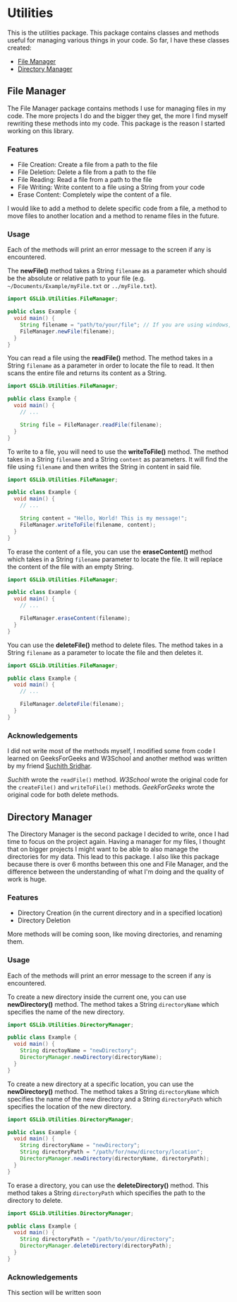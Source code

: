 # Utilities

This is the utilities package. This package contains classes and methods useful
for managing various things in your code. So far, I have these classes created:

- [File Manager](#file-manager)
- [Directory Manager](#directory-manager)

## File Manager

The File Manager package contains methods I use for managing files in my code.
The more projects I do and the bigger they get, the more I find myself
rewriting these methods into my code. This package is the reason I started
working on this library.

### Features

- File Creation: Create a file from a path to the file
- File Deletion: Delete a file from a path to the file
- File Reading: Read a file from a path to the file
- File Writing: Write content to a file using a String from your code
- Erase Content: Completely wipe the content of a file.

I would like to add a method to delete specific code from a file, a method
to move files to another location and a method to rename files in the future.

### Usage

Each of the methods will print an error message to the screen if any is
encountered.

The **newFile()** method takes a String `filename` as a parameter which should be
the absolute or relative path to your file (e.g.
`~/Documents/Example/myFile.txt` or `../myFile.txt`).

```java
import GSLib.Utilities.FileManager;

public class Example {
  void main() {
    String filename = "path/to/your/file"; // If you are using windows, replace / with \\
    FileManager.newFile(filename);
  }
}
```

You can read a file using the **readFile()** method. The method takes in a
String `filename` as a parameter in order to locate the file to read. It then
scans the entire file and returns its content as a String.

```java
import GSLib.Utilities.FileManager;

public class Example {
  void main() {
    // ...

    String file = FileManager.readFile(filename);
  }
}
```

To write to a file, you will need to use the **writeToFile()** method. The
method takes in a String `filename` and a String `content` as parameters. It
will find the file using `filename` and then writes the String in content in said
file.

```java
import GSLib.Utilities.FileManager;

public class Example {
  void main() {
    // ...

    String content = "Hello, World! This is my message!";
    FileManager.writeToFile(filename, content);
  }
}
```

To erase the content of a file, you can use the **eraseContent()** method which
takes in a String `filename` parameter to locate the file. It will replace the
content of the file with an empty String.

```java
import GSLib.Utilities.FileManager;

public class Example {
  void main() {
    // ...

    FileManager.eraseContent(filename);
  }
}
```

You can use the **deleteFile()** method to delete files. The method takes in a
String `filename` as a parameter to locate the file and then deletes it.

```java
import GSLib.Utilities.FileManager;

public class Example {
  void main() {
    // ...

    FileManager.deleteFile(filename);
  }
}
```

### Acknowledgements

I did not write most of the methods myself, I modified some from code I learned
on GeeksForGeeks and W3School and another method was written by my friend
[Suchith Sridhar](https://github.com/SuchithSridhar).

_Suchith_ wrote the `readFile()` method.
_W3School_ wrote the original code for the `createFile()` and `writeToFile()` methods.
_GeekForGeeks_ wrote the original code for both delete methods.

## Directory Manager

The Directory Manager is the second package I decided to write, once I had time
to focus on the project again. Having a manager for my files, I thought that on
bigger projects I might want to be able to also manage the directories for my
data. This lead to this package. I also like this package because there is over
6 months between this one and File Manager, and the difference between the
understanding of what I'm doing and the quality of work is huge.

### Features

- Directory Creation (in the current directory and in a specified location)
- Directory Deletion

More methods will be coming soon, like moving directories, and renaming them.

### Usage

Each of the methods will print an error message to the screen if any is
encountered.

To create a new directory inside the current one, you can use **newDirectory()**
method. The method takes a String `directoryName` which specifies the name of the
new directory.

```java
import GSLib.Utilities.DirectoryManager;

public class Example {
  void main() {
    String directoyName = "newDirectory";
    DirectoryManager.newDirectory(directoryName);
  }
}
```

To create a new directory at a specific location, you can use the **newDirectory()**
method. The method takes a String `directoryName` which specifies the name of the
new directory and a String `directoryPath` which specifies the location of the new
directory.

```java
import GSLib.Utilities.DirectoryManager;

public class Example {
  void main() {
    String directoryName = "newDirectory";
    String directoryPath = "/path/for/new/directory/location";
    DirectoryManager.newDirectory(directoryName, directoryPath);
  }
}
```

To erase a directory, you can use the **deleteDirectory()** method. This method
takes a String `directoryPath` which specifies the path to the directory to
delete.

```java
import GSLib.Utilities.DirectoryManager;

public class Example {
  void main() {
    String directoryPath = "/path/to/your/directory";
    DirectoryManager.deleteDirectory(directoryPath);
  }
}
```

### Acknowledgements

This section will be written soon
